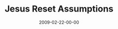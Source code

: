 ---
layout: message
category: message
series: "Reset"
title: "Jesus Reset Assumptions"
date: 2009-02-22-00-00
message_id: 546
audio-description: "In the first week of our RESET journey, Brian Tome discusses the case for examining Jesus and his claims."
audio: "http://s3.amazonaws.com/crossroadsaudiomessages/Reset1.mp3"
audio-title: "Jesus RESET Assumptions"
audio-duration: "47:59"
video-description: "In the opening week of our Reset journey, Brian Tome makes the case for an examination of Jesus."
video-title: "Jesus RESET Assumptions"
video: "https://s3.amazonaws.com/crossroadsvideomessages/Reset1.mp4"
video-poster: "https://www.crossroads.net/uploadedfiles/Reset1-still.jpg"
program-description: ""
program: "http://www.crossroads.net/players/media/hq/0221_22_Program.pdf"
program-title: "Jesus RESET Assumptions (Program)"
---